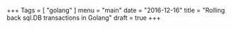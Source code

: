 +++
Tags = [ "golang" ]
menu = "main"
date = "2016-12-16"
title = "Rolling back sql.DB transactions in Golang"
draft = true
+++